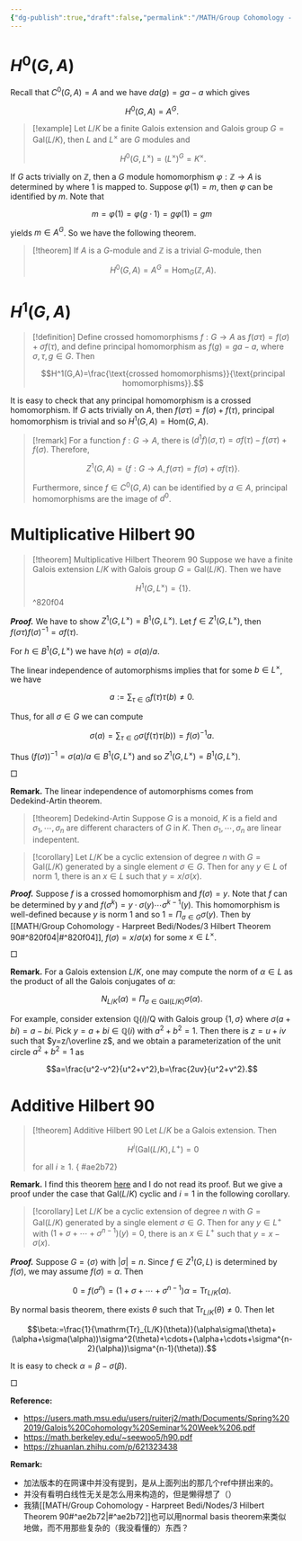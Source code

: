 ```yaml
---
{"dg-publish":true,"draft":false,"permalink":"/MATH/Group Cohomology - Harpreet Bedi/Nodes/3 Hilbert Theorem 90/","dgPassFrontmatter":true}
---
```



# $H^0(G,A)$

Recall that $C^0(G,A)=A$ and we have $da(g)=ga-a$ which gives 

$$H^0(G,A)=A^G.$$

> [!example]
> Let $L/K$ be a finite Galois extension and Galois group $G=\mathrm{Gal}(L/K)$, then $L$ and $L^\times$ are $G$ modules and 
>
> $$H^0(G,L^\times)=(L^{\times})^G=K^\times.$$

If $G$ acts trivially on $\mathbb{Z}$, then a $G$ module homomorphism $\varphi:\mathbb{Z}\to A$ is determined by where $1$ is mapped to. Suppose $\varphi(1)=m$, then $\varphi$ can be identified by $m$. Note that

$$m=\varphi(1)=\varphi(g\cdot1)=g\varphi(1)=gm$$

yields $m\in A^G$. So we have the following theorem.

> [!theorem]
> If $A$ is a $G$-module and $\mathbb{Z}$ is a trivial $G$-module, then
>
>$$H^0(G,A)=A^G=\mathrm{Hom}_G(\mathbb{Z},A).$$

# $H^1(G,A)$

> [!definition]
> Define crossed homomorphisms $f:G\to A$ as $f(\sigma\tau)=f(\sigma)+\sigma f(\tau)$, and define principal homomorphism as $f(g)=ga-a$, where $\sigma,\tau,g\in G$. Then
>
> $$H^1(G,A)=\frac{\text{crossed homomorphisms}}{\text{principal homomorphisms}}.$$

It is easy to check that any principal homomorphism is a crossed homomorphism. If $G$ acts trivially on $A$, then $f(\sigma\tau)=f(\sigma)+f(\tau)$, principal homomorphism is trivial and so $H^1(G,A)=\mathrm{Hom}(G,A)$.

> [!remark]
> For a function $f:G\to A$, there is $(d^1f)(\sigma,\tau)=\sigma f(\tau)-f(\sigma\tau)+f(\sigma)$. Therefore, 
>
> $$Z^1(G,A)=\{f:G\to A,f(\sigma\tau)=f(\sigma)+\sigma f(\tau)\}.$$
> 
> Furthermore, since $f\in C^0(G,A)$ can be identified by $a\in A$, principal homomorphisms are the image of $d^0$.

# Multiplicative Hilbert 90

> [!theorem] Multiplicative Hilbert Theorem 90
> Suppose we have a finite Galois extension $L/K$ with Galois group $G=\mathrm{Gal}(L/K)$. Then we have 
>
> $$H^1(G,L^\times)=\{1\}.$$^820f04

**_Proof._**
We have to show $Z^1(G,L^\times)=B^1(G,L^\times)$. Let $f\in Z^1(G,L^\times)$, then $f(\sigma\tau)f(\sigma)^{-1}=\sigma f(\tau)$. 

For $h\in B^1(G,L^\times)$ we have $h(\sigma)=\sigma(a)/a$. 

The linear independence of automorphisms implies that for some $b\in L^\times$, we have 

$$a:=\sum_{\tau\in G}f(\tau)\tau(b)\neq 0.$$

Thus, for all $\sigma\in G$ we can compute 

$$\sigma(a)=\sum_{\tau\in G}\sigma(f(\tau)\tau(b))=f(\sigma)^{-1}a.$$

Thus $(f(\sigma))^{-1}=\sigma(a)/a\in B^1(G,L^\times)$ and so $Z^1(G,L^\times)=B^1(G,L^\times)$.

<p align="left">□</p>

**Remark.** The linear independence of automorphisms comes from Dedekind-Artin theorem.

> [!theorem] Dedekind-Artin
> Suppose $G$ is a monoid, $K$ is a field and $\sigma_1,\cdots,\sigma_n$ are different characters of $G$ in $K$. Then $\sigma_1,\cdots,\sigma_n$ are linear indepentent.


> [!corollary]
> Let $L/K$ be a cyclic extension of degree $n$ with $G=\mathrm{Gal}(L/K)$ generated by a single element $\sigma\in G$. Then for any $y\in L$ of norm $1$, there is an $x\in L$ such that $y=x/\sigma(x)$.

**_Proof._**
Suppose $f$ is a crossed homomorphism and $f(\sigma)=y$. Note that $f$ can be determined by $y$ and $f(\sigma^k)=y\cdot\sigma(y)\cdots\sigma^{k-1}(y)$. This homomorphism is well-defined because $y$ is norm $1$ and so $1=\Pi_{\sigma\in G}\sigma(y)$. Then by [[MATH/Group Cohomology - Harpreet Bedi/Nodes/3 Hilbert Theorem 90#^820f04\|#^820f04]], $f(\sigma)=x/\sigma(x)$ for some $x\in L^\times$. 
<p align="left">□</p>

**Remark.** For a Galois extension $L/K$, one may compute the norm of $\alpha\in L$ as the product of all the Galois conjugates of $\alpha$:

$$N_{L/K}(\alpha)=\Pi_{\sigma\in\mathrm{Gal}(L/K)}\sigma(\alpha).$$

For example, consider extension $\mathbb{Q}(i)/\mathrm{Q}$ with Galois group $\{1,\sigma\}$ where $\sigma(a+bi)=a-bi$. Pick $y=a+bi\in\mathbb Q(i)$ with $a^2+b^2=1$. Then there is $z=u+iv$ such that $y=z/\overline z$, and we obtain a parameterization of the unit circle $a^2+b^2=1$ as

$$a=\frac{u^2-v^2}{u^2+v^2},b=\frac{2uv}{u^2+v^2}.$$

# Additive Hilbert 90

> [!theorem] Additive Hilbert 90
> Let $L/K$ be a Galois extension. Then 
>
> $$H^i(\mathrm{Gal}(L/K),L^+)=0$$
>
> for all $i\geq 1$.
{ #ae2b72}


**Remark.** I find this theorem [here](https://users.math.msu.edu/users/ruiterj2/math/Documents/Spring%202019/Galois%20Cohomology%20Seminar%20Week%206.pdf) and I do not read its proof. But we give a proof under the case that $\mathrm{Gal}(L/K)$ cyclic and $i=1$ in the following corollary.

> [!corollary]
> Let $L/K$ be a cyclic extension of degree $n$ with $G=\mathrm{Gal}(L/K)$ generated by a single element $\sigma\in G$. Then for any $y\in L^+$ with $(1+\sigma+\cdots+\sigma^{n-1})(y)=0$, there is an $x\in L^+$ such that $y=x-\sigma(x)$.

**_Proof._**
Suppose $G=\langle\sigma\rangle$ with $|\sigma|=n$. Since $f\in Z^1(G,L)$ is determined by $f(\sigma)$, we may assume $f(\sigma)=\alpha$. Then 

$$0=f(\sigma^n)=(1+\sigma+\cdots+\sigma^{n-1})\alpha=\mathrm{Tr}_{L/K}(\alpha).$$

By normal basis theorem, there exists $\theta$ such that $\mathrm{Tr}_{L/K}(\theta)\neq 0$. Then let 

$$\beta:=\frac{1}{\mathrm{Tr}_{L/K}(\theta)}(\alpha\sigma(\theta)+(\alpha+\sigma(\alpha))\sigma^2(\theta)+\cdots+(\alpha+\cdots+\sigma^{n-2}(\alpha))\sigma^{n-1}(\theta)).$$

It is easy to check $\alpha=\beta-\sigma(\beta)$.
<p align="left">□</p>

**Reference:**
- https://users.math.msu.edu/users/ruiterj2/math/Documents/Spring%202019/Galois%20Cohomology%20Seminar%20Week%206.pdf
- https://math.berkeley.edu/~seewoo5/h90.pdf
- https://zhuanlan.zhihu.com/p/621323438

**Remark:** 
- 加法版本的在网课中并没有提到，是从上面列出的那几个ref中拼出来的。
- 并没有看明白线性无关是怎么用来构造的，但是懒得想了（）
- 我猜[[MATH/Group Cohomology - Harpreet Bedi/Nodes/3 Hilbert Theorem 90#^ae2b72\|#^ae2b72]]也可以用normal basis theorem来类似地做，而不用那些复杂的（我没看懂的）东西？

